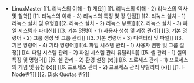 - LinuxMaster
	[[1. 리눅스의 이해 - 1) 개요]]
	[[1. 리눅스의 이해 - 2) 리눅스의 역사 및 철학]]
	[[1. 리눅스의 이해 - 3) 리눅스의 특징 및 장 단점]]
	[[2. 리눅스 설치 - 1) 리눅스 설치 및 유형]]
	[[2. 리눅스 설치 - 2) 리눅스 부트]]
	[[2. 리눅스 설치 - 3) 파일 시스템과 파티션]]
	[[3. 기본 명령어 - 1) 사용자 생성 및 계정 관리]]
	[[3. 기본 명령어 - 2) 그룹 생성 및 그룹 관리]]
	[[3. 기본 명령어 - 3) 디렉터리 및 파일]]
	[[3. 기본 명령어 - 4) 기타 명령어]]
	[[4. 파일 시스템 관리 - 1) 사용자 권한 및 그룹 설정]]
	[[4. 파일 시스템 관리 - 2) 파일 시스템 관리 유틸리티]]
	[[5. 셸 관리 - 1) 셸의 특징 및 명령어]]
	[[5. 셸 관리 - 2) 환경 설정 (x)]]
	[[6. 프로세스 관리 - 1) 프로세스의 개념 및 유형 (x)]]
	[[6. 프로세스 관리 - 2) 프로세스 관리 유틸리티 (x)]]
[[1. I-Node란?]]
[[2.  Disk Quotas 란?]]